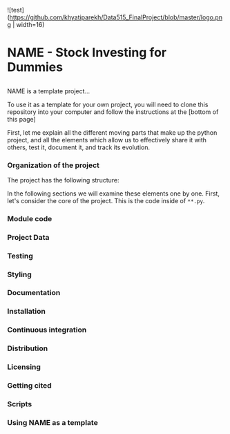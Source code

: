 ![test](https://github.com/khyatiparekh/Data515_FinalProject/blob/master/logo.png | width=16)
# NAME - Stock Investing for Dummies
## 

NAME is a template project...

To use it as a template for your own project, you will need to clone this
repository into your computer and follow the instructions at the [bottom of this page]

First, let me explain all the different moving parts that make up the
python project, and all the elements which allow us to effectively
share it with others, test it, document it, and track its evolution.

### Organization of the  project

The project has the following structure:

In the following sections we will examine these elements one by one. First,
let's consider the core of the project. This is the code inside of
`**.py`. 

### Module code
### Project Data
### Testing
### Styling
### Documentation
### Installation
### Continuous integration
### Distribution
### Licensing
### Getting cited
### Scripts
### Using NAME as a template
